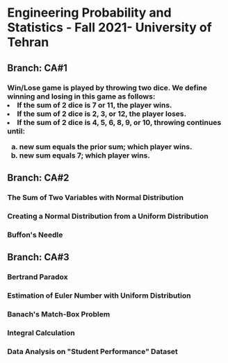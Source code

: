 <h1> Engineering Probability and Statistics - Fall 2021- University of Tehran </h1>
<h2> Branch: CA#1 </h2>
  <h3> Win/Lose game is played by throwing two dice. We define winning and losing in this game as follows:
    <div>
      <li> If the sum of 2 dice is 7 or 11, the player wins. </li>
      <li> If the sum of 2 dice is 2, 3, or 12, the player loses. </li>
      <li> If the sum of 2 dice is 4, 5, 6, 8, 9, or 10, throwing continues until: </li>
      <ol type="a">
        <li> new sum equals the prior sum; which player wins. </li>
        <li> new sum  equals 7; which player wins. </li>
      </ol>
  </h3>
<h2> Branch: CA#2 </h2>
  <h3> The Sum of Two Variables with Normal Distribution </h3>
  <h3> Creating a Normal Distribution from a Uniform Distribution </h3>
  <h3> Buffon's Needle </h3>
<h2> Branch: CA#3 </h2>
  <h3> Bertrand Paradox </h3>
  <h3> Estimation of Euler Number with Uniform Distribution </h3>
  <h3> Banach's Match-Box Problem </h3>
  <h3> Integral Calculation </h3>
  <h3> Data Analysis on "Student Performance" Dataset </h3>
